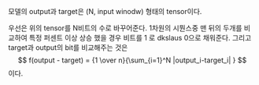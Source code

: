 모델의 output과 target은 (N, input winodw) 형태의 tensor이다. 

우선은 위의 tensor를 N비트의 수로 바꾸어준다. 1차원의 시뭔스중 맨 뒤의 두개를 비교하여 특정 퍼센트 이상 상승 했을 경우 비트를 1 로 dkslaus 0으로 채워준다. 그리고 target과 output의 bit를 비교해주는 것은
$$
f(output - target) = {1 \over n}{\sum_{i=1}^N |output_i-target_i| }
$$
이다.



